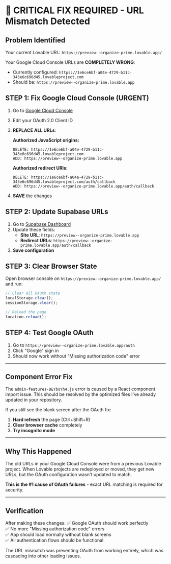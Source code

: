 # 🚨 CRITICAL FIX REQUIRED - URL Mismatch Detected

## **Problem Identified**

Your current Lovable URL: `https://preview--organize-prime.lovable.app/`

Your Google Cloud Console URLs are **COMPLETELY WRONG**:
- Currently configured: `https://1e6ce6bf-a04e-4729-b11c-343e6c696d45.lovableproject.com`
- Should be: `https://preview--organize-prime.lovable.app`

## **STEP 1: Fix Google Cloud Console (URGENT)**

1. Go to [Google Cloud Console](https://console.cloud.google.com/apis/credentials)
2. Edit your OAuth 2.0 Client ID
3. **REPLACE ALL URLs**:

   **Authorized JavaScript origins:**
   ```
   DELETE: https://1e6ce6bf-a04e-4729-b11c-343e6c696d45.lovableproject.com
   ADD: https://preview--organize-prime.lovable.app
   ```

   **Authorized redirect URIs:**
   ```
   DELETE: https://1e6ce6bf-a04e-4729-b11c-343e6c696d45.lovableproject.com/auth/callback
   ADD: https://preview--organize-prime.lovable.app/auth/callback
   ```

4. **SAVE** the changes

## **STEP 2: Update Supabase URLs**

1. Go to [Supabase Dashboard](https://supabase.com/dashboard/project/cjwgfoingscquolnfkhh/auth/url-configuration)
2. Update these fields:
   - **Site URL**: `https://preview--organize-prime.lovable.app`
   - **Redirect URLs**: `https://preview--organize-prime.lovable.app/auth/callback`
3. **Save configuration**

## **STEP 3: Clear Browser State**

Open browser console on `https://preview--organize-prime.lovable.app/` and run:
```javascript
// Clear all OAuth state
localStorage.clear();
sessionStorage.clear();

// Reload the page
location.reload();
```

## **STEP 4: Test Google OAuth**

1. Go to `https://preview--organize-prime.lovable.app/auth`
2. Click "Google" sign in
3. Should now work without "Missing authorization code" error

---

## **Component Error Fix**

The `admin-features-DEYboYh4.js` error is caused by a React component import issue. This should be resolved by the optimized files I've already updated in your repository.

If you still see the blank screen after the OAuth fix:

1. **Hard refresh** the page (Ctrl+Shift+R)
2. **Clear browser cache** completely
3. **Try incognito mode**

---

## **Why This Happened**

The old URLs in your Google Cloud Console were from a previous Lovable project. When Lovable projects are redeployed or moved, they get new URLs, but the OAuth configuration wasn't updated to match.

**This is the #1 cause of OAuth failures** - exact URL matching is required for security.

---

## **Verification**

After making these changes:
✅ Google OAuth should work perfectly  
✅ No more "Missing authorization code" errors  
✅ App should load normally without blank screens  
✅ All authentication flows should be functional  

The URL mismatch was preventing OAuth from working entirely, which was cascading into other loading issues.
